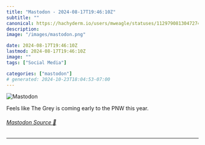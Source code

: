 ```yaml
---
title: "Mastodon - 2024-08-17T19:46:10Z"
subtitle: ""
canonical: https://hachyderm.io/users/mweagle/statuses/112979081304727431
description:
image: "/images/mastodon.png"

date: 2024-08-17T19:46:10Z
lastmod: 2024-08-17T19:46:10Z
image: ""
tags: ["Social Media"]

categories: ["mastodon"]
# generated: 2024-10-23T18:04:53-07:00
---
```

![Mastodon](/images/mastodon.png)

<p>Feels like The Grey is coming early to the PNW this year.</p>


###### [Mastodon Source 🐘](https://hachyderm.io/@mweagle/112979081304727431)

___
